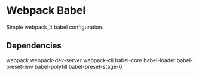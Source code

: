 # Webpack Babel
Simple webpack_4 babel configuration.
## Dependencies 
webpack webpack-dev-server webpack-cli
babel-core babel-loader babel-preset-env
babel-polyfill babel-preset-stage-0